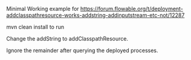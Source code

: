 Minimal Working example for
https://forum.flowable.org/t/deployment-addclasspathresource-works-addstring-addinputstream-etc-not/12287

mvn clean install to run

Change the addString to addClasspathResource.

Ignore the remainder after querying the deployed processes.

